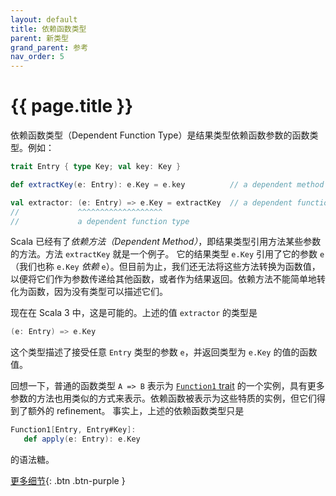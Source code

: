 ```yaml
---
layout: default
title: 依赖函数类型
parent: 新类型
grand_parent: 参考
nav_order: 5
---
```


# {{ page.title }}

依赖函数类型（Dependent Function Type）是结果类型依赖函数参数的函数类型。例如：

```scala
trait Entry { type Key; val key: Key }

def extractKey(e: Entry): e.Key = e.key          // a dependent method

val extractor: (e: Entry) => e.Key = extractKey  // a dependent function value
//             ^^^^^^^^^^^^^^^^^^^
//             a dependent function type
```

Scala 已经有了*依赖方法（Dependent Method）*，即结果类型引用方法某些参数的方法。方法 `extractKey` 就是一个例子。
它的结果类型 `e.Key` 引用了它的参数 `e`（我们也称 `e.Key` *依赖* `e`）。但目前为止，我们还无法将这些方法转换为函数值，
以便将它们作为参数传递给其他函数，或者作为结果返回。依赖方法不能简单地转化为函数，因为没有类型可以描述它们。

现在在 Scala 3 中，这是可能的。上述的值 `extractor` 的类型是

```scala
(e: Entry) => e.Key
```

这个类型描述了接受任意 `Entry` 类型的参数 `e`，并返回类型为 `e.Key` 的值的函数值。

回想一下，普通的函数类型 `A => B` 表示为 [`Function1` trait](https://dotty.epfl.ch/api/scala/Function1.html) 
的一个实例，具有更多参数的方法也用类似的方式来表示。依赖函数被表示为这些特质的实例，但它们得到了额外的 refinement。
事实上，上述的依赖函数类型只是

```scala
Function1[Entry, Entry#Key]:
   def apply(e: Entry): e.Key
```

的语法糖。

[更多细节](./dependent-function-types-spec.md){: .btn .btn-purple }
